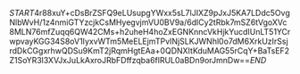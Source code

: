 $START$4r88xuY+cDsBrZSFQ9eLUsupgYWxx5sL7lJIXZ9pJxJ5KA7LDdc5OvgNlbWvH/1z4nmiGTYzcjkCsMHyegvjmVU0BV9a/6dlCy2tRbk7mSZ6tVgoXVc8MLN76mfZuqq6QW42CMs+h2uheH4hoZxEGNKnncVkHjkYucdIUnLT51YCrwpvayKGG34S8oV1IyxvWTm5MeELEjmTPvINjSLKJWNhl0o7dM6XrkUzIrSsjrdDkCGgxrhwQDSu9KmT2jRqmHgtEAa+0QDNXItKduMAG55rCqY+BaTsEF2Z1SoYR3l3XVJxJuLkAxroJRbFDffzqba6flRUL0aBDn9orJmnDw==$END$
